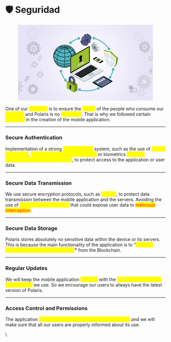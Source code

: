 # 🛡️ Seguridad&#x20;

<figure><img src="../../../.gitbook/assets/seguridad-informatica-4.webp" alt=""><figcaption></figcaption></figure>

One of our <mark style="color:yellow;">priorities</mark> is to ensure the <mark style="color:yellow;">safety</mark> of the people who consume our <mark style="color:yellow;">products</mark> and Polaris is no <mark style="color:yellow;">exception</mark>. That is why we followed certain <mark style="color:yellow;">practices</mark> in the creation of the mobile application.

***

### Secure Authentication

Implementation of a strong <mark style="color:yellow;">authentication</mark> system, such as the use of <mark style="color:yellow;">strong passwords</mark>, <mark style="color:yellow;">two-factor authentication (2FA)</mark> or biometrics <mark style="color:yellow;">(such as fingerprint or facial recognition)</mark>, to protect access to the application or user data.

***

### Secure Data Transmission

We use secure encryption protocols, such as <mark style="color:yellow;">HTTPS</mark>, to protect data transmission between the mobile application and the servers. Avoiding the use of <mark style="color:yellow;">unsecured connections</mark> that could expose user data to <mark style="color:red;">malicious interception</mark>.

***

### Secure Data Storage

Polaris stores absolutely no sensitive data within the device or its servers. This is because the main functionality of the application is to "_<mark style="color:yellow;">**display, collect and analyze information**</mark>**"**_ from the Blockchain.

***

### Regular Updates

We will keep the mobile application <mark style="color:yellow;">updated</mark> with the <mark style="color:yellow;">latest versions of the technologies</mark> we use. So we encourage our users to always have the latest version of Polaris.

***

### Access Control and Permissions

The application <mark style="color:yellow;">requests permissions only when necessary</mark> and we will make sure that all our users are properly informed about its use.

\
